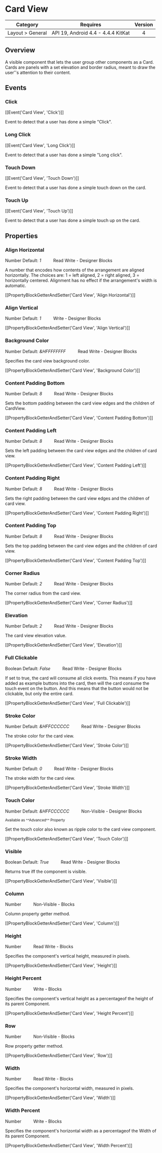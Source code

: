 # Card View

| Category | Requires | Version |
|:--------:|:-------:|:--------:|
|Layout > General|API 19, Android 4.4 - 4.4.4 KitKat|4|

## Overview

A visible component that lets the user group other components as a Card.   
Cards are panels with a set elevation and border radius, meant to draw the user''s attention to their content.

## Events

### Click

[[Event('Card View', 'Click')]]

Event to detect that a user has done a simple "Click".

### Long Click

[[Event('Card View', 'Long Click')]]

Event to detect that a user has done a simple "Long click".

### Touch Down

[[Event('Card View', 'Touch Down')]]

Event to detect that a user has done a simple touch down on the card.

### Touch Up

[[Event('Card View', 'Touch Up')]]

Event to detect that a user has done a simple touch up on the card.

## Properties

### Align Horizontal

<span class="chip chip-number">Number</span> <span class="chip chip-number">Default: <i>1</i></span>&nbsp;&nbsp;&nbsp;&nbsp;&nbsp;&nbsp;&nbsp;&nbsp;&nbsp;&nbsp;<span class="chip chip-rw">Read</span> <span class="chip chip-rw">Write</span> - <span class="chip chip-bd">Designer</span> <span class="chip chip-bd">Blocks</span> 

A number that encodes how contents of the arrangement are aligned horizontally. The choices are: 1 = left aligned, 2 = right aligned, 3 = horizontally centered. Alignment has no effect if the arrangement's width is automatic.

[[PropertyBlockGetterAndSetter('Card View', 'Align Horizontal')]]

### Align Vertical

<span class="chip chip-number">Number</span> <span class="chip chip-number">Default: <i>1</i></span>&nbsp;&nbsp;&nbsp;&nbsp;&nbsp;&nbsp;&nbsp;&nbsp;&nbsp;&nbsp;<span class="chip chip-rw">Write</span> - <span class="chip chip-bd">Designer</span> <span class="chip chip-bd">Blocks</span> 

[[PropertyBlockGetterAndSetter('Card View', 'Align Vertical')]]

### Background Color

<span class="chip chip-number">Number</span> <span class="chip chip-number">Default: <i>&HFFFFFFFF</i></span>&nbsp;&nbsp;&nbsp;&nbsp;&nbsp;&nbsp;&nbsp;&nbsp;&nbsp;&nbsp;<span class="chip chip-rw">Read</span> <span class="chip chip-rw">Write</span> - <span class="chip chip-bd">Designer</span> <span class="chip chip-bd">Blocks</span> 

Specifies the card view background color.

[[PropertyBlockGetterAndSetter('Card View', 'Background Color')]]

### Content Padding Bottom

<span class="chip chip-number">Number</span> <span class="chip chip-number">Default: <i>8</i></span>&nbsp;&nbsp;&nbsp;&nbsp;&nbsp;&nbsp;&nbsp;&nbsp;&nbsp;&nbsp;<span class="chip chip-rw">Read</span> <span class="chip chip-rw">Write</span> - <span class="chip chip-bd">Designer</span> <span class="chip chip-bd">Blocks</span> 

Sets the bottom padding between the card view edges and the children of CardView.

[[PropertyBlockGetterAndSetter('Card View', 'Content Padding Bottom')]]

### Content Padding Left

<span class="chip chip-number">Number</span> <span class="chip chip-number">Default: <i>8</i></span>&nbsp;&nbsp;&nbsp;&nbsp;&nbsp;&nbsp;&nbsp;&nbsp;&nbsp;&nbsp;<span class="chip chip-rw">Read</span> <span class="chip chip-rw">Write</span> - <span class="chip chip-bd">Designer</span> <span class="chip chip-bd">Blocks</span> 

Sets the left padding between the card view edges and the children of card view.

[[PropertyBlockGetterAndSetter('Card View', 'Content Padding Left')]]

### Content Padding Right

<span class="chip chip-number">Number</span> <span class="chip chip-number">Default: <i>8</i></span>&nbsp;&nbsp;&nbsp;&nbsp;&nbsp;&nbsp;&nbsp;&nbsp;&nbsp;&nbsp;<span class="chip chip-rw">Read</span> <span class="chip chip-rw">Write</span> - <span class="chip chip-bd">Designer</span> <span class="chip chip-bd">Blocks</span> 

Sets the right padding between the card view edges and the children of card view.

[[PropertyBlockGetterAndSetter('Card View', 'Content Padding Right')]]

### Content Padding Top

<span class="chip chip-number">Number</span> <span class="chip chip-number">Default: <i>8</i></span>&nbsp;&nbsp;&nbsp;&nbsp;&nbsp;&nbsp;&nbsp;&nbsp;&nbsp;&nbsp;<span class="chip chip-rw">Read</span> <span class="chip chip-rw">Write</span> - <span class="chip chip-bd">Designer</span> <span class="chip chip-bd">Blocks</span> 

Sets the top padding between the card view edges and the children of card view.

[[PropertyBlockGetterAndSetter('Card View', 'Content Padding Top')]]

### Corner Radius

<span class="chip chip-number">Number</span> <span class="chip chip-number">Default: <i>2</i></span>&nbsp;&nbsp;&nbsp;&nbsp;&nbsp;&nbsp;&nbsp;&nbsp;&nbsp;&nbsp;<span class="chip chip-rw">Read</span> <span class="chip chip-rw">Write</span> - <span class="chip chip-bd">Designer</span> <span class="chip chip-bd">Blocks</span> 

The corner radius from the card view.

[[PropertyBlockGetterAndSetter('Card View', 'Corner Radius')]]

### Elevation

<span class="chip chip-number">Number</span> <span class="chip chip-number">Default: <i>2</i></span>&nbsp;&nbsp;&nbsp;&nbsp;&nbsp;&nbsp;&nbsp;&nbsp;&nbsp;&nbsp;<span class="chip chip-rw">Read</span> <span class="chip chip-rw">Write</span> - <span class="chip chip-bd">Designer</span> <span class="chip chip-bd">Blocks</span> 

The card view elevation value.

[[PropertyBlockGetterAndSetter('Card View', 'Elevation')]]

### Full Clickable

<span class="chip chip-boolean">Boolean</span> <span class="chip chip-boolean">Default: <i>False</i></span>&nbsp;&nbsp;&nbsp;&nbsp;&nbsp;&nbsp;&nbsp;&nbsp;&nbsp;&nbsp;<span class="chip chip-rw">Read</span> <span class="chip chip-rw">Write</span> - <span class="chip chip-bd">Designer</span> <span class="chip chip-bd">Blocks</span> 

If set to true, the card will consume all click events. This means if you have added as example buttons into the card, then will the card consume the touch event on the button. And this means that the button would not be clickable, but only the entire card.

[[PropertyBlockGetterAndSetter('Card View', 'Full Clickable')]]

### Stroke Color

<span class="chip chip-number">Number</span> <span class="chip chip-number">Default: <i>&HFFCCCCCC</i></span>&nbsp;&nbsp;&nbsp;&nbsp;&nbsp;&nbsp;&nbsp;&nbsp;&nbsp;&nbsp;<span class="chip chip-rw">Read</span> <span class="chip chip-rw">Write</span> - <span class="chip chip-bd">Designer</span> <span class="chip chip-bd">Blocks</span> 

The stroke color for the card view.

[[PropertyBlockGetterAndSetter('Card View', 'Stroke Color')]]

### Stroke Width

<span class="chip chip-number">Number</span> <span class="chip chip-number">Default: <i>0</i></span>&nbsp;&nbsp;&nbsp;&nbsp;&nbsp;&nbsp;&nbsp;&nbsp;&nbsp;&nbsp;<span class="chip chip-rw">Read</span> <span class="chip chip-rw">Write</span> - <span class="chip chip-bd">Designer</span> <span class="chip chip-bd">Blocks</span> 

The stroke width for the card view.

[[PropertyBlockGetterAndSetter('Card View', 'Stroke Width')]]

### Touch Color

<span class="chip chip-number">Number</span> <span class="chip chip-number">Default: <i>&HFFCCCCCC</i></span>&nbsp;&nbsp;&nbsp;&nbsp;&nbsp;&nbsp;&nbsp;&nbsp;&nbsp;&nbsp;<span class="chip chip-rw">Non-Visible</span> - <span class="chip chip-bd">Designer</span> <span class="chip chip-bd">Blocks</span> 

 <small>Available as ^^Advanced^^ Property</small>

Set the touch color also known as ripple color to the card view component.

[[PropertyBlockGetterAndSetter('Card View', 'Touch Color')]]

### Visible

<span class="chip chip-boolean">Boolean</span> <span class="chip chip-boolean">Default: <i>True</i></span>&nbsp;&nbsp;&nbsp;&nbsp;&nbsp;&nbsp;&nbsp;&nbsp;&nbsp;&nbsp;<span class="chip chip-rw">Read</span> <span class="chip chip-rw">Write</span> - <span class="chip chip-bd">Designer</span> <span class="chip chip-bd">Blocks</span> 

Returns true iff the component is visible.

[[PropertyBlockGetterAndSetter('Card View', 'Visible')]]

### Column

<span class="chip chip-number">Number</span>&nbsp;&nbsp;&nbsp;&nbsp;&nbsp;&nbsp;&nbsp;&nbsp;&nbsp;&nbsp;<span class="chip chip-rw">Non-Visible</span> - <span class="chip chip-bd">Blocks</span> 

Column property getter method.

[[PropertyBlockGetterAndSetter('Card View', 'Column')]]

### Height

<span class="chip chip-number">Number</span>&nbsp;&nbsp;&nbsp;&nbsp;&nbsp;&nbsp;&nbsp;&nbsp;&nbsp;&nbsp;<span class="chip chip-rw">Read</span> <span class="chip chip-rw">Write</span> - <span class="chip chip-bd">Blocks</span> 

Specifies the component's vertical height, measured in pixels.

[[PropertyBlockGetterAndSetter('Card View', 'Height')]]

### Height Percent

<span class="chip chip-number">Number</span>&nbsp;&nbsp;&nbsp;&nbsp;&nbsp;&nbsp;&nbsp;&nbsp;&nbsp;&nbsp;<span class="chip chip-rw">Write</span> - <span class="chip chip-bd">Blocks</span> 

Specifies the component's vertical height as a percentageof the height of its parent Component.

[[PropertyBlockGetterAndSetter('Card View', 'Height Percent')]]

### Row

<span class="chip chip-number">Number</span>&nbsp;&nbsp;&nbsp;&nbsp;&nbsp;&nbsp;&nbsp;&nbsp;&nbsp;&nbsp;<span class="chip chip-rw">Non-Visible</span> - <span class="chip chip-bd">Blocks</span> 

Row property getter method.

[[PropertyBlockGetterAndSetter('Card View', 'Row')]]

### Width

<span class="chip chip-number">Number</span>&nbsp;&nbsp;&nbsp;&nbsp;&nbsp;&nbsp;&nbsp;&nbsp;&nbsp;&nbsp;<span class="chip chip-rw">Read</span> <span class="chip chip-rw">Write</span> - <span class="chip chip-bd">Blocks</span> 

Specifies the component's horizontal width, measured in pixels.

[[PropertyBlockGetterAndSetter('Card View', 'Width')]]

### Width Percent

<span class="chip chip-number">Number</span>&nbsp;&nbsp;&nbsp;&nbsp;&nbsp;&nbsp;&nbsp;&nbsp;&nbsp;&nbsp;<span class="chip chip-rw">Write</span> - <span class="chip chip-bd">Blocks</span> 

Specifies the component's horizontal width as a percentageof the Width of its parent Component.

[[PropertyBlockGetterAndSetter('Card View', 'Width Percent')]]